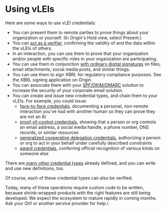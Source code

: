 # Using vLEIs

Here are some ways to use vLEI credentials:

* You can present them to remote parties to prove things about your organization or yourself. (In Origin's Hold view, select Present.)
* You can [act as a verifier](https://github.com/GLEIF-IT/vlei-verifier), confirming the validity of and the data within the vLEIs of others.
* In an interaction, you can use them to prove that your organization and/or people with specific roles in your organization are participating.
* You can use them in conjunction [with ordinary digital signatures](what-it-means-to-sign-with-a-vlei.md#simple-mode) on files, email attachments, social media posts, and similar things.
* You can use them to sign XBRL for regulatory compliance purposes. See the XBRL signing application on Origin.
* You can associate them with your [SPF/DKIM/DMARC](https://www.cloudflare.com/learning/email-security/dmarc-dkim-spf/) solution to increase the security of your corporate email solution.
* You can create and issue new credential types, and chain them to your vLEIs. For example, you could issue:
  * [face-to-face credentials](https://github.com/provenant-dev/public-schema/blob/main/face-to-face/index.md), documenting a personal, non-remote interaction you've had with another human so they can prove they are not an AI
  * [proof-of-control credentials](https://github.com/provenant-dev/public-schema/blob/main/proof-of-control/index.md), showing that a person or org controls an email address, a social media handle, a phone number, DNS records, or similar resources
  * [generalized cooperative delegation credentials](https://github.com/provenant-dev/public-schema/blob/main/gcd/index.md), authorizing a person or org to act in your behalf under carefully described constraints
  * [award credentials](https://github.com/provenant-dev/public-schema/blob/main/award/index.md), conferring official recognition of various kinds on someone else

There are[ many other credential types](https://github.com/provenant-dev/public-schema) already defined, and you can write and use new definitions, too.

Of course, each of these credential types can also be verified.

Today, many of these operations require custom code to be written, because shrink-wrapped products with the right features are still being developed. We expect the ecosystem to mature rapidly in coming months. Ask your QVI or another service provider for help.\\
